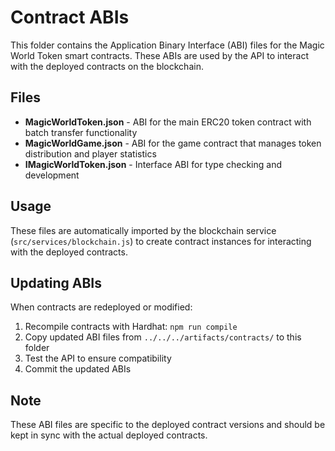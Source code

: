 # Contract ABIs

This folder contains the Application Binary Interface (ABI) files for the Magic World Token smart contracts. These ABIs are used by the API to interact with the deployed contracts on the blockchain.

## Files

- **MagicWorldToken.json** - ABI for the main ERC20 token contract with batch transfer functionality
- **MagicWorldGame.json** - ABI for the game contract that manages token distribution and player statistics
- **IMagicWorldToken.json** - Interface ABI for type checking and development

## Usage

These files are automatically imported by the blockchain service (`src/services/blockchain.js`) to create contract instances for interacting with the deployed contracts.

## Updating ABIs

When contracts are redeployed or modified:

1. Recompile contracts with Hardhat: `npm run compile`
2. Copy updated ABI files from `../../../artifacts/contracts/` to this folder
3. Test the API to ensure compatibility
4. Commit the updated ABIs

## Note

These ABI files are specific to the deployed contract versions and should be kept in sync with the actual deployed contracts.